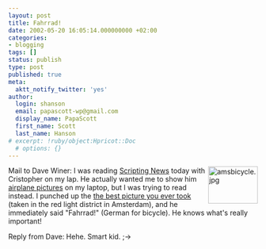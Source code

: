 ```yaml
---
layout: post
title: Fahrrad!
date: 2002-05-20 16:05:14.000000000 +02:00
categories:
- blogging
tags: []
status: publish
type: post
published: true
meta:
  aktt_notify_twitter: 'yes'
author:
  login: shanson
  email: papascott-wp@gmail.com
  display_name: PapaScott
  first_name: Scott
  last_name: Hanson
# excerpt: !ruby/object:Hpricot::Doc
  # options: {}
---
```

<p><a href="http://scriptingnews.userland.com/pictures/viewer$689"><img alt="amsbicycle.jpg" src="http://www.papascott.de/wordpress/wp-content/uploads/2002/05/amsbicycle.jpg" width="100" height="75" border="0" align="right" /></a>Mail to Dave Winer: I was reading <a href="http://www.scripting.com">Scripting News</a> today with Cristopher on my lap. He actually wanted me to show him <a href="http://www.airbus.com/products/t_spot_a330_340.asp">airplane pictures</a> on my laptop, but I was trying to read instead. I punched up the <a href="http://scriptingnews.userland.com/pictures/viewer$689">the best picture you ever took</a> (taken in the red light district in Amsterdam), and he immediately said "Fahrrad!" (German for bicycle). He knows what's really important! </p>
<p>Reply from Dave: Hehe. Smart kid. ;-></p>
